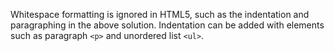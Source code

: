 Whitespace formatting is ignored in HTML5, such as the indentation and paragraphing in the above solution. Indentation can be added with elements such as paragraph ```<p>``` and unordered list ```<ul>```.